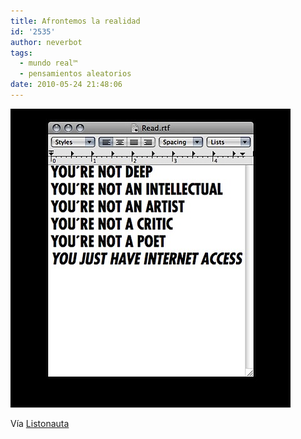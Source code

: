 ```yaml
---
title: Afrontemos la realidad
id: '2535'
author: neverbot
tags:
  - mundo real™
  - pensamientos aleatorios
date: 2010-05-24 21:48:06
---
```


![201005242147.jpg](./afrontemos-la-realidad/201005242147.jpg)

Vía [Listonauta](http://listo.tumblr.com/post/615110213)